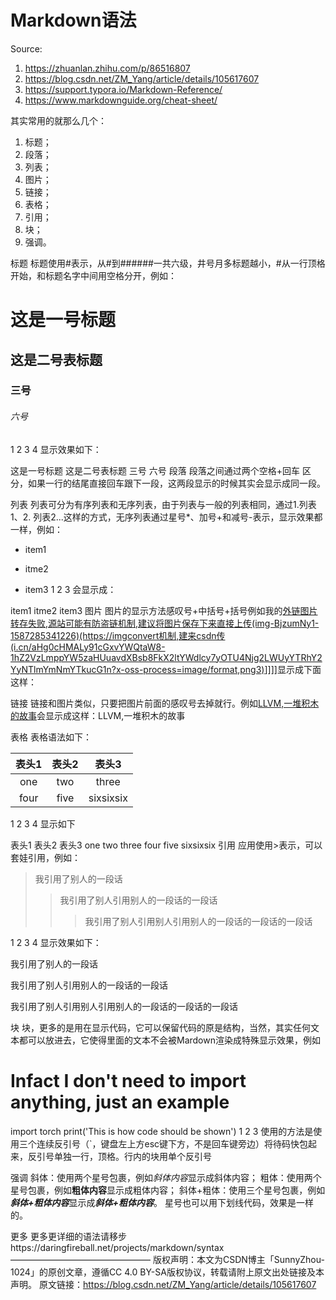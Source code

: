 # Markdown语法

Source: 
1. https://zhuanlan.zhihu.com/p/86516807
2. https://blog.csdn.net/ZM_Yang/article/details/105617607
3. https://support.typora.io/Markdown-Reference/
4. https://www.markdownguide.org/cheat-sheet/

其实常用的就那么几个：
1. 标题；
2. 段落；
3. 列表；
4. 图片；
5. 链接；
6. 表格；
7. 引用；
8. 块；
9. 强调。

标题
标题使用#表示，从#到######一共六级，井号月多标题越小，#从一行顶格开始，和标题名字中间用空格分开，例如：

# 这是一号标题
## 这是二号表标题
### 三号
###### 六号
1
2
3
4
显示效果如下：

这是一号标题
这是二号表标题
三号
六号
段落
段落之间通过两个空格+回车 区分，如果一行的结尾直接回车跟下一段，这两段显示的时候其实会显示成同一段。

列表
列表可分为有序列表和无序列表，由于列表与一般的列表相同，通过1.列表1、2. 列表2...这样的方式，无序列表通过星号*、加号+和减号-表示，显示效果都一样，例如：

* item1
+ itme2
- item3
1
2
3
会显示成：

item1
itme2
item3
图片
图片的显示方法感叹号+中括号+括号例如我的[外链图片转存失败,源站可能有防盗链机制,建议将图片保存下来直接上传(img-BjzumNy1-1587285341226)(https://imgconvert机制,建来csdn传(i.cn/aHg0cHMALy91cGxvYWQtaW8-1hZ2VzLmppYW5zaHUuavdXBsb8FkX2ltYWdlcy7yOTU4Njg2LWUyYTRhY2YyNTlmYmNmYTkucG1n?x-oss-process=image/format,png3)]()]]]]显示成下面这样：


链接
链接和图片类似，只要把图片前面的感叹号去掉就行。例如[LLVM,一堆积木的故事](https://www.jianshu.com/p/9ad4abbffac1)会显示成这样：LLVM,一堆积木的故事

表格
表格语法如下：

|表头1|表头2|表头3|
|:-:|:-:|:-:|
|one|two|three|
|four|five|sixsixsix|
1
2
3
4
显示如下

表头1	表头2	表头3
one	two	three
four	five	sixsixsix
引用
应用使用>表示，可以套娃引用，例如：

> 我引用了别人的一段话
>> 我引用了别人引用别人的一段话的一段话
>>> 我引用了别人引用别人引用别人的一段话的一段话的一段话

1
2
3
4
显示效果如下：

我引用了别人的一段话

我引用了别人引用别人的一段话的一段话

我引用了别人引用别人引用别人的一段话的一段话的一段话

块
块，更多的是用在显示代码，它可以保留代码的原是结构，当然，其实任何文本都可以放进去，它使得里面的文本不会被Mardown渲染成特殊显示效果，例如

# Infact I don't need to import anything, just an example
import torch
print('This is how code should be shown')
1
2
3
使用的方法是使用三个连续反引号（`，键盘左上方esc键下方，不是回车键旁边）将待码快包起来，反引号单独一行，顶格。行内的块用单个反引号

强调
斜体：使用两个星号包裹，例如*斜体内容*显示成斜体内容；
粗体：使用两个星号包裹，例如**粗体内容**显示成粗体内容；
斜体+粗体：使用三个星号包裹，例如***斜体+粗体内容***显示成***斜体+粗体内容***。
星号也可以用下划线代码，效果是一样的。

更多
更多更详细的语法请移步https://daringfireball.net/projects/markdown/syntax
————————————————
版权声明：本文为CSDN博主「SunnyZhou-1024」的原创文章，遵循CC 4.0 BY-SA版权协议，转载请附上原文出处链接及本声明。
原文链接：https://blog.csdn.net/ZM_Yang/article/details/105617607
